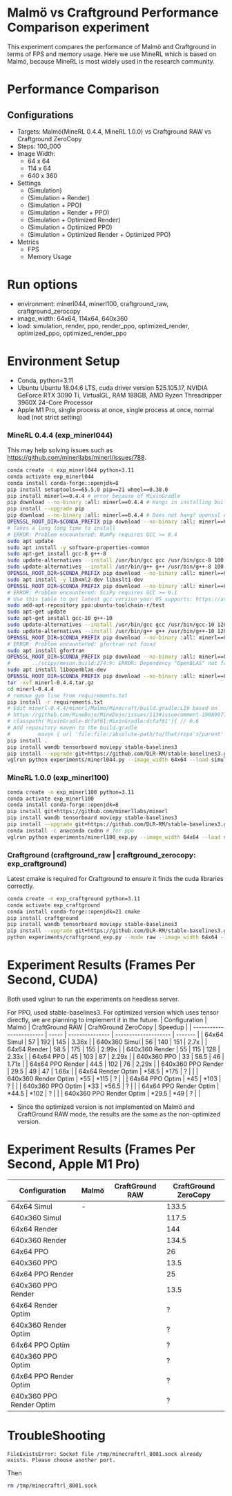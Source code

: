 # Malmö vs Craftground Performance Comparison experiment
This experiment compares the performance of Malmö and Craftground in terms of FPS and memory usage. Here we use MineRL which is based on Malmö, because MineRL is most widely used in the research community.

# Performance Comparison
## Configurations
- Targets: Malmö(MineRL 0.4.4, MineRL 1.0.0) vs Craftground RAW vs Craftground ZeroCopy
- Steps: 100_000
- Image Width:
    - 64 x 64
    - 114 x 64
    - 640 x 360
- Settings
    - (Simulation)
    - (Simulation + Render)
    - (Simulation + PPO)
    - (Simulation + Render + PPO)
    - (Simulation + Optimized Render)
    - (Simulation + Optimized PPO)
    - (Simulation + Optimized Render + Optimized PPO)
- Metrics
    - FPS
    - Memory Usage


# Run options
- environment: minerl044, minerl100, craftground_raw, craftground_zerocopy
- image_width: 64x64, 114x64, 640x360
- load: simulation, render, ppo, render_ppo, optimized_render, optimized_ppo, optimized_render_ppo

# Environment Setup
- Conda, python=3.11
- Ubuntu Ubuntu 18.04.6 LTS, cuda driver version 525.105.17, NVIDIA GeForce RTX 3090 Ti, VirtualGL, RAM 188GB, AMD Ryzen Threadripper 3960X 24-Core Processor
- Apple M1 Pro, single process at once,  single process at once, normal load (not strict setting)

### MineRL 0.4.4 (exp_minerl044)
This may help solving issues such as https://github.com/minerllabs/minerl/issues/788.
```bash
conda create -n exp_minerl044 python=3.11
conda activate exp_minerl044
conda install conda-forge::openjdk=8 
pip install setuptools==65.5.0 pip==21 wheel==0.38.0
pip install minerl==0.4.4 # error because of MixinGradle
pip download --no-binary :all: minerl==0.4.4 # Hangs in installing build dependencies
pip install --upgrade pip
pip download --no-binary :all: minerl==0.4.4 # Does not hang? openssl error
OPENSSL_ROOT_DIR=$CONDA_PREFIX pip download --no-binary :all: minerl==0.4.4
# Takes a long long time to install
# ERROR: Problem encountered: NumPy requires GCC >= 8.4
sudo apt update
sudo apt install -y software-properties-common
sudo apt-get install gcc-8 g++-8
sudo update-alternatives --install /usr/bin/gcc gcc /usr/bin/gcc-8 100
sudo update-alternatives --install /usr/bin/g++ g++ /usr/bin/g++-8 100
OPENSSL_ROOT_DIR=$CONDA_PREFIX pip download --no-binary :all: minerl==0.4.4
sudo apt install -y libxml2-dev libxslt1-dev
OPENSSL_ROOT_DIR=$CONDA_PREFIX pip download --no-binary :all: minerl==0.4.4
# ERROR: Problem encountered: SciPy requires GCC >= 9.1
# Use this table to get latest gcc version your OS supports: https://askubuntu.com/a/1163021/901082
sudo add-apt-repository ppa:ubuntu-toolchain-r/test
sudo apt-get update
sudo apt-get install gcc-10 g++-10
sudo update-alternatives --install /usr/bin/gcc gcc /usr/bin/gcc-10 120
sudo update-alternatives --install /usr/bin/g++ g++ /usr/bin/g++-10 120
OPENSSL_ROOT_DIR=$CONDA_PREFIX pip download --no-binary :all: minerl==0.4.4
# ERROR: Problem encountered: gfortran not found
sudo apt install gfortran
OPENSSL_ROOT_DIR=$CONDA_PREFIX pip download --no-binary :all: minerl==0.4.4
#       ../scipy/meson.build:274:9: ERROR: Dependency "OpenBLAS" not found, tried pkgconfig and cmake
sudo apt install libopenblas-dev
OPENSSL_ROOT_DIR=$CONDA_PREFIX pip download --no-binary :all: minerl==0.4.4
tar -xvf minerl-0.4.4.tar.gz
cd minerl-0.4.4
# remove gym line from requirements.txt
pip install -r requirements.txt
# Edit minerl-0.4.4/minerl/Malmo/Minecraft/build.gradle:L19 based on
# https://github.com/MineDojo/MineDojo/issues/113#issuecomment-1908997704
# classpath('MixinGradle-dcfaf61:MixinGradle:dcfaf61'){ // 0.6
# Add repository maven to the build.gradle
#         maven { url 'file:file:/absolute-path/to/that/repo's/parent' }
pip install .
pip install wandb tensorboard moviepy stable-baselines3
pip install --upgrade git+https://github.com/DLR-RM/stable-baselines3.git # To ensure correct video rendering
vglrun python experiments/minerl044.py --image_width 64x64 --load simulation
```

### MineRL 1.0.0 (exp_minerl100)
```bash
conda create -n exp_minerl100 python=3.11
conda activate exp_minerl100
conda install conda-forge::openjdk=8
pip install git+https://github.com/minerllabs/minerl
pip install wandb tensorboard moviepy stable-baselines3
pip install --upgrade git+https://github.com/DLR-RM/stable-baselines3.git # To ensure correct video rendering
conda install -c anaconda cudnn # for ppo
vglrun python experiments/minerl100_exp.py --image_width 64x64 --load simulation
```

### Craftground (craftground_raw | craftground_zerocopy: exp_craftground)
Latest cmake is required for Craftground to ensure it finds the cuda libraries correctly.
```bash
conda create -n exp_craftground python=3.11
conda activate exp_craftground
conda install conda-forge::openjdk=21 cmake
pip install craftground
pip install wandb tensorboard moviepy stable-baselines3
pip install --upgrade git+https://github.com/DLR-RM/stable-baselines3.git # To ensure correct video rendering
python experiments/craftground_exp.py --mode raw --image_width 64x64 --load simulation
```

# Experiment Results (Frames Per Second, CUDA)
Both used vglrun to run the experiments on headless server.

For PPO, used stable-baselines3. For optimized version which uses tensor directly, we are planning to implement it in the future.
| Configuration            | Malmö | CraftGround RAW | CraftGround ZeroCopy | Speedup |
| ------------------------ | ----- | --------------- | -------------------- | ------- |
| 64x64 Simul              | 57    | 192             | 145                  | 3.36x   |
| 640x360 Simul            | 56    | 140             | 151                  | 2.7x    |
| 64x64 Render             | 58.5  | 175             | 155                  | 2.99x   |
| 640x360 Render           | 55    | 115             | 128                  | 2.33x   |
| 64x64 PPO                | 45    | 103             | 87                   | 2.29x   |
| 640x360 PPO              | 33    | 56.5            | 46                   | 1.71x   |
| 64x64 PPO Render         | 44.5  | 102             | 76                   | 2.29x   |
| 640x360 PPO Render       | 29.5  | 49              | 47                   | 1.66x   |
| 64x64 Render Optim       | *58.5 | *175            | ?                    |         |
| 640x360 Render Optim     | *55   | *115            | ?                    |         |
| 64x64 PPO Optim          | *45   | *103            | ?                    |         |
| 640x360 PPO Optim        | *33   | *56.5           | ?                    |         |
| 64x64 PPO Render Optim   | *44.5 | *102            | ?                    |         |
| 640x360 PPO Render Optim | *29.5 | *49             | ?                    |         |

* Since the optimized version is not implemented on Malmö and CraftGround RAW mode, the results are the same as the non-optimized version.

# Experiment Results (Frames Per Second, Apple M1 Pro)
| Configuration            | Malmö | CraftGround RAW | CraftGround ZeroCopy |
| ------------------------ | ----- | --------------- | -------------------- |
| 64x64 Simul              | -     |                 | 133.5                |
| 640x360 Simul            |       |                 | 117.5                |
| 64x64 Render             |       |                 | 144                  |
| 640x360 Render           |       |                 | 134.5                |
| 64x64 PPO                |       |                 | 26                   |
| 640x360 PPO              |       |                 | 13.5                 |
| 64x64 PPO Render         |       |                 | 25                   |
| 640x360 PPO Render       |       |                 | 13.5                 |
| 64x64 Render Optim       |       |                 | ?                    |
| 640x360 Render Optim     |       |                 | ?                    |
| 64x64 PPO Optim          |       |                 | ?                    |
| 640x360 PPO Optim        |       |                 | ?                    |
| 64x64 PPO Render Optim   |       |                 | ?                    |
| 640x360 PPO Render Optim |       |                 | ?                    |


# TroubleShooting
```
FileExistsError: Socket file /tmp/minecraftrl_8001.sock already exists. Please choose another port.
```
Then
```bash
rm /tmp/minecraftrl_8001.sock 
```